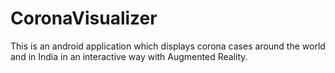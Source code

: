 # CoronaVisualizer
 This is an android application which displays corona cases around the world and in India in an interactive way with Augmented Reality.
